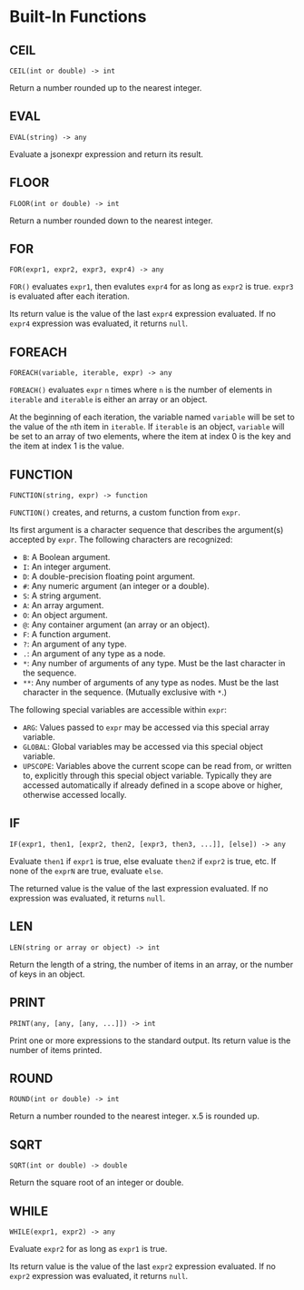 # Built-In Functions

## CEIL

`CEIL(int or double) -> int`

Return a number rounded up to the nearest integer.


## EVAL

`EVAL(string) -> any`

Evaluate a jsonexpr expression and return its result.


## FLOOR

`FLOOR(int or double) -> int`

Return a number rounded down to the nearest integer.


## FOR

`FOR(expr1, expr2, expr3, expr4) -> any`

`FOR()` evaluates `expr1`,
then evalutes `expr4` for as long as `expr2` is true.
`expr3` is evaluated after each iteration.

Its return value is the value of the last `expr4` expression evaluated.
If no `expr4` expression was evaluated, it returns `null`.


## FOREACH

`FOREACH(variable, iterable, expr) -> any`

`FOREACH()` evaluates `expr` `n` times
where `n` is the number of elements in `iterable`
and `iterable` is either an array or an object.

At the beginning of each iteration,
the variable named `variable` will be set
to the value of the `n`th item in `iterable`.
If `iterable` is an object,
`variable` will be set to an array of two elements,
where the item at index 0 is the key
and the item at index 1 is the value.


## FUNCTION

`FUNCTION(string, expr) -> function`

`FUNCTION()` creates, and returns, a custom function from `expr`.

Its first argument is a character sequence that describes the argument(s) accepted by `expr`.
The following characters are recognized:

* `B`: A Boolean argument.
* `I`: An integer argument.
* `D`: A double-precision floating point argument.
* `#`: Any numeric argument (an integer or a double).
* `S`: A string argument.
* `A`: An array argument.
* `O`: An object argument.
* `@`: Any container argument (an array or an object).
* `F`: A function argument.
* `?`: An argument of any type.
* `.`: An argument of any type as a node.
* `*`: Any number of arguments of any type. Must be the last character in the sequence.
* `**`: Any number of arguments of any type as nodes. Must be the last character in the sequence.
  (Mutually exclusive with `*`.)

The following special variables are accessible within `expr`:

* `ARG`: Values passed to `expr` may be accessed via this special array variable.
* `GLOBAL`: Global variables may be accessed via this special object variable.
* `UPSCOPE`: Variables above the current scope can be read from, or written to, explicitly through this special object variable.
  Typically they are accessed automatically if already defined in a scope above or higher, otherwise accessed locally.


## IF

`IF(expr1, then1, [expr2, then2, [expr3, then3, ...]], [else]) -> any`

Evaluate `then1` if `expr1` is true,
else evaluate `then2` if `expr2` is true,
etc.
If none of the `exprN` are true, evaluate `else`.

The returned value is the value of the last expression evaluated.
If no expression was evaluated, it returns `null`.


## LEN

`LEN(string or array or object) -> int`

Return the length of a string,
the number of items in an array,
or the number of keys in an object.


## PRINT

`PRINT(any, [any, [any, ...]]) -> int`

Print one or more expressions to the standard output.
Its return value is the number of items printed.


## ROUND

`ROUND(int or double) -> int`

Return a number rounded to the nearest integer.
x.5 is rounded up.


## SQRT

`SQRT(int or double) -> double`

Return the square root of an integer or double.


## WHILE

`WHILE(expr1, expr2) -> any`

Evaluate `expr2` for as long as `expr1` is true.

Its return value is the value of the last `expr2` expression evaluated.
If no `expr2` expression was evaluated, it returns `null`.
